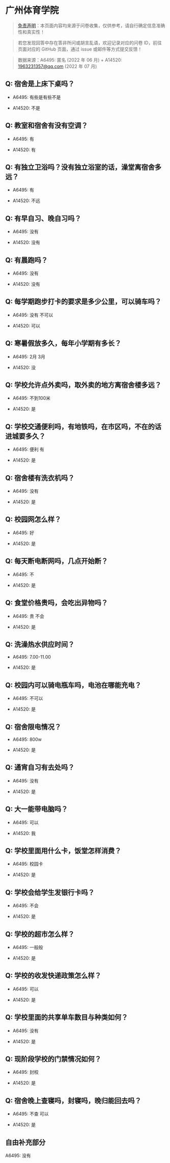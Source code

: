 # 广州体育学院

> [免责声明](https://colleges.chat/#_3)：本页面内容均来源于问卷收集，仅供参考，请自行确定信息准确性和真实性！

> 若您发现回答中存在答非所问或胡言乱语，欢迎记录对应的问卷 ID，前往页面对应的 GitHub 页面，通过 issue 或邮件等方式提交反馈！

> 数据来源：A6495: 匿名 (2022 年 06 月) + A14520: 1963231357@qq.com (2022 年 07 月)

## Q: 宿舍是上床下桌吗？

- A6495: 有些是有些不是

- A14520: 不是

## Q: 教室和宿舍有没有空调？

- A6495: 有

- A14520: 有

## Q: 有独立卫浴吗？没有独立浴室的话，澡堂离宿舍多远？

- A6495: 有

- A14520: 不远

## Q: 有早自习、晚自习吗？

- A6495: 没有

- A14520: 没有

## Q: 有晨跑吗？

- A6495: 没有

- A14520: 没有

## Q: 每学期跑步打卡的要求是多少公里，可以骑车吗？

- A6495: 没有 不可以

- A14520: 可以

## Q: 寒暑假放多久，每年小学期有多长？

- A6495: 2月 3月

- A14520: 没

## Q: 学校允许点外卖吗，取外卖的地方离宿舍楼多远？

- A6495: 不到100米

- A14520: 是

## Q: 学校交通便利吗，有地铁吗，在市区吗，不在的话进城要多久？

- A6495: 便利 有

- A14520: 是

## Q: 宿舍楼有洗衣机吗？

- A6495: 没有

- A14520: 是

## Q: 校园网怎么样？

- A6495: 好

- A14520: 是

## Q: 每天断电断网吗，几点开始断？

- A6495: 不

- A14520: 是

## Q: 食堂价格贵吗，会吃出异物吗？

- A6495: 贵 不会

- A14520: 是

## Q: 洗澡热水供应时间？

- A6495: 7.00-11.00

- A14520: 是

## Q: 校园内可以骑电瓶车吗，电池在哪能充电？

- A6495: 不可以

- A14520: 是

## Q: 宿舍限电情况？

- A6495: 800w

- A14520: 是

## Q: 通宵自习有去处吗？

- A6495: 没有

- A14520: 是

## Q: 大一能带电脑吗？

- A6495: 可以

- A14520: 我

## Q: 学校里面用什么卡，饭堂怎样消费？

- A6495: 校园卡

- A14520: 是

## Q: 学校会给学生发银行卡吗？

- A6495: 不会

- A14520: 是

## Q: 学校的超市怎么样？

- A6495: 一般般

- A14520: 是

## Q: 学校的收发快递政策怎么样？

- A6495: 可以

- A14520: 是

## Q: 学校里面的共享单车数目与种类如何？

- A6495: 没有

- A14520: 是

## Q: 现阶段学校的门禁情况如何？

- A6495: 封校

- A14520: 是

## Q: 宿舍晚上查寝吗，封寝吗，晚归能回去吗？

- A6495: 不查 可以

- A14520: 是

## 自由补充部分

A6495: 没有